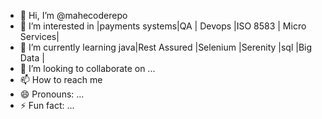 - 👋 Hi, I’m @mahecoderepo
- 👀 I’m interested in |payments systems|QA | Devops |ISO 8583 | Micro Services| 
- 🌱 I’m currently learning java|Rest Assured |Selenium |Serenity |sql |Big Data |
- 💞️ I’m looking to collaborate on ...
- 📫 How to reach me 
- 😄 Pronouns: ...
- ⚡ Fun fact: ...

<!---
mahecoderepo/mahecoderepo is a ✨ special ✨ repository because its `README.md` (this file) appears on your GitHub profile.
You can click the Preview link to take a look at your changes.
--->
